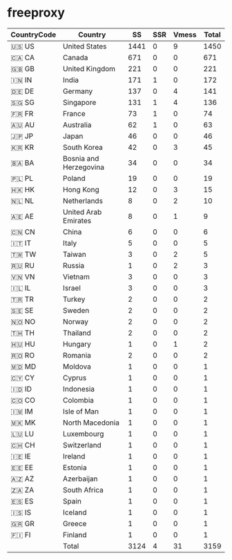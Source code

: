 # freeproxy

|CountryCode|Country|SS|SSR|Vmess|Total|
|  ----  | ----  |  ----  | ----  |  ----  | ----  |
|🇺🇸 US|United States|1441|0|9|1450|
|🇨🇦 CA|Canada|671|0|0|671|
|🇬🇧 GB|United Kingdom|221|0|0|221|
|🇮🇳 IN|India|171|1|0|172|
|🇩🇪 DE|Germany|137|0|4|141|
|🇸🇬 SG|Singapore|131|1|4|136|
|🇫🇷 FR|France|73|1|0|74|
|🇦🇺 AU|Australia|62|1|0|63|
|🇯🇵 JP|Japan|46|0|0|46|
|🇰🇷 KR|South Korea|42|0|3|45|
|🇧🇦 BA|Bosnia and Herzegovina|34|0|0|34|
|🇵🇱 PL|Poland|19|0|0|19|
|🇭🇰 HK|Hong Kong|12|0|3|15|
|🇳🇱 NL|Netherlands|8|0|2|10|
|🇦🇪 AE|United Arab Emirates|8|0|1|9|
|🇨🇳 CN|China|6|0|0|6|
|🇮🇹 IT|Italy|5|0|0|5|
|🇹🇼 TW|Taiwan|3|0|2|5|
|🇷🇺 RU|Russia|1|0|2|3|
|🇻🇳 VN|Vietnam|3|0|0|3|
|🇮🇱 IL|Israel|3|0|0|3|
|🇹🇷 TR|Turkey|2|0|0|2|
|🇸🇪 SE|Sweden|2|0|0|2|
|🇳🇴 NO|Norway|2|0|0|2|
|🇹🇭 TH|Thailand|2|0|0|2|
|🇭🇺 HU|Hungary|1|0|1|2|
|🇷🇴 RO|Romania|2|0|0|2|
|🇲🇩 MD|Moldova|1|0|0|1|
|🇨🇾 CY|Cyprus|1|0|0|1|
|🇮🇩 ID|Indonesia|1|0|0|1|
|🇨🇴 CO|Colombia|1|0|0|1|
|🇮🇲 IM|Isle of Man|1|0|0|1|
|🇲🇰 MK|North Macedonia|1|0|0|1|
|🇱🇺 LU|Luxembourg|1|0|0|1|
|🇨🇭 CH|Switzerland|1|0|0|1|
|🇮🇪 IE|Ireland|1|0|0|1|
|🇪🇪 EE|Estonia|1|0|0|1|
|🇦🇿 AZ|Azerbaijan|1|0|0|1|
|🇿🇦 ZA|South Africa|1|0|0|1|
|🇪🇸 ES|Spain|1|0|0|1|
|🇮🇸 IS|Iceland|1|0|0|1|
|🇬🇷 GR|Greece|1|0|0|1|
|🇫🇮 FI|Finland|1|0|0|1|
||Total|3124|4|31|3159|
